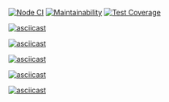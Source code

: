 [![Node CI](https://github.com/nickolay7/frontend-project-lvl2/workflows/hexlet-check/badge.svg)](https://github.com/nickolay7/frontend-project-lvl2/actions)
[![Maintainability](https://api.codeclimate.com/v1/badges/52176ab4b00a974ce543/maintainability)](https://codeclimate.com/github/nickolay7/frontend-project-lvl2/maintainability)
[![Test Coverage](https://api.codeclimate.com/v1/badges/52176ab4b00a974ce543/test_coverage)](https://codeclimate.com/github/nickolay7/frontend-project-lvl2/test_coverage)

[![asciicast](https://asciinema.org/a/niJno3mTFZqdyQnZ0UQ1TjLPY.svg)](https://asciinema.org/a/niJno3mTFZqdyQnZ0UQ1TjLPY)

[![asciicast](https://asciinema.org/a/mPTKobCux1ft35tl8o6IRtxBo.svg)](https://asciinema.org/a/mPTKobCux1ft35tl8o6IRtxBo)

[![asciicast](https://asciinema.org/a/HTkxdXTjFz5NDnEv98UYJbnyf.svg)](https://asciinema.org/a/HTkxdXTjFz5NDnEv98UYJbnyf)

[![asciicast](https://asciinema.org/a/BjZwoMpjTAwP3tMLuzLQ3haxS.svg)](https://asciinema.org/a/BjZwoMpjTAwP3tMLuzLQ3haxS)

[![asciicast](https://asciinema.org/a/adaD3VIyvyz4a2zjup6UrODoS.svg)](https://asciinema.org/a/adaD3VIyvyz4a2zjup6UrODoS)

